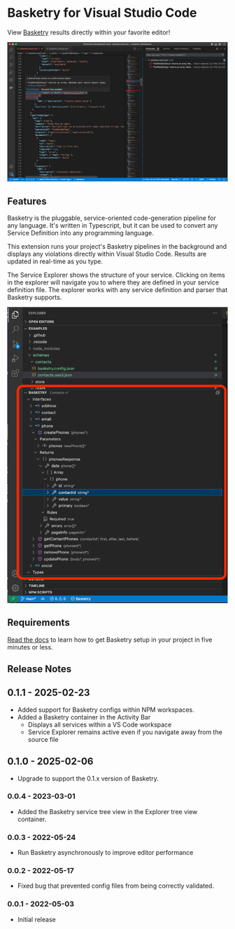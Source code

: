 # Basketry for Visual Studio Code

View [Basketry](https://basketry.io) results directly within your favorite editor!

![Basketry hero image](https://github.com/basketry/vscode/raw/main/images/hero.png)

## Features

Basketry is the pluggable, service-oriented code-generation pipeline for any language. It's written in Typescript, but it can be used to convert any Service Definition into any programming language.

This extension runs your project's Basketry pipelines in the background and displays any violations directly within Visual Studio Code. Results are updated in real-time as you type.

The Service Explorer shows the structure of your service. Clicking on items in the explorer will navigate you to where they are defined in your service definition file. The explorer works with any service definition and parser that Basketry supports.

![Basketry service explorer](https://github.com/basketry/vscode/raw/main/images/service-explorer.png)

## Requirements

[Read the docs](https://basketry.io/docs/category/tutorial---basics) to learn how to get Basketry setup in your project in five minutes or less.

## Release Notes

## 0.1.1 - 2025-02-23

- Added support for Basketry configs within NPM workspaces.
- Added a Basketry container in the Activity Bar
  - Displays all services within a VS Code workspace
  - Service Explorer remains active even if you navigate away from the source file

## 0.1.0 - 2025-02-06

- Upgrade to support the 0.1.x version of Basketry.

### 0.0.4 - 2023-03-01

- Added the Basketry service tree view in the Explorer tree view container.

### 0.0.3 - 2022-05-24

- Run Basketry asynchronously to improve editor performance

### 0.0.2 - 2022-05-17

- Fixed bug that prevented config files from being correctly validated.

### 0.0.1 - 2022-05-03

- Initial release
